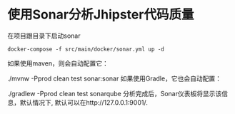 # 使用Sonar分析Jhipster代码质量

在项目跟目录下启动sonar
```shell
docker-compose -f src/main/docker/sonar.yml up -d
```

如果使用maven，则会自动配置它：

./mvnw -Pprod clean test sonar:sonar
如果使用Gradle，它也会自动配置：

./gradlew -Pprod clean test sonarqube
分析完成后，Sonar仪表板将显示该信息，默认情况下, 默认可以在http://127.0.0.1:9001/.